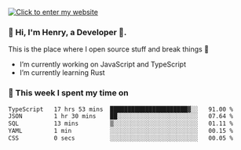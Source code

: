 [![Click to enter my website](https://github.com/zh30/zh30/assets/7930156/44b2b06d-750e-442d-a707-701903917b3b)](https://zhanghe.dev) 

### 👋 Hi, I'm Henry, a Developer 🚀.

This is the place where I open source stuff and break things :rofl:

- I’m currently working on JavaScript and TypeScript
- I’m currently learning Rust

### 💪 This week I spent my time on

<!--START_SECTION:waka-->

```txt
TypeScript   17 hrs 53 mins  ██████████████████████▓░░   91.00 %
JSON         1 hr 30 mins    ██░░░░░░░░░░░░░░░░░░░░░░░   07.64 %
SQL          13 mins         ▒░░░░░░░░░░░░░░░░░░░░░░░░   01.11 %
YAML         1 min           ░░░░░░░░░░░░░░░░░░░░░░░░░   00.15 %
CSS          0 secs          ░░░░░░░░░░░░░░░░░░░░░░░░░   00.05 %
```

<!--END_SECTION:waka-->
